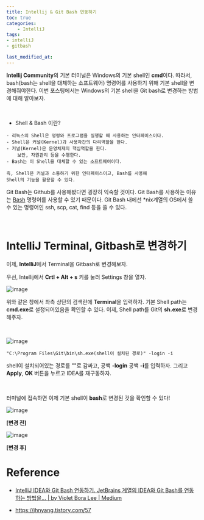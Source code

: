 ```yaml
---
title: Intellij & Git Bash 연동하기
toc: true
categories:	
    - IntelliJ
tags:
- intelliJ
- gitbash

last_modified_at: 
---
```


**Intellij Community**의 기본 터미널은 Windows의 기본 shell인 **cmd**이다. 따라서, bash(bash는 shell을 대체하는 소프트웨어) 명령어를 사용하기 위해 기본 shell을 변경해줘야한다. 이번 포스팅에서는 Windows의 기본 shell을 Git bash로 변경하는 방법에 대해 알아보자.

<br/>

* Shell & Bash 이란?

```
- 리눅스의 Shell은 명령와 프로그램을 실행할 때 사용하는 인터페이스이다.
- Shell은 커널(Kernel)과 사용자간의 다리역할을 한다.
- 커널(Kernel)은 운영체제의 핵심역할을 한다.
	보안, 자원관리 등을 수행한다.
- Bash는 이 Shell을 대체할 수 있는 소프트웨어이다.

즉, Shell은 커널과 소통하기 위한 인터페이스이고, Bash를 사용해
Shell의 기능을 활용할 수 있다.
```



Git Bash는 Github를 사용해봤다면 굉장히 익숙할 것이다. Git Bash를 사용하는 이유는 [Bash](https://en.wikipedia.org/wiki/Bash_(Unix_shell)) 명령어를 사용할 수 있기 때문이다. Git Bash 내에선 *nix계열의 OS에서 쓸 수 있는 명령어인 ssh, scp, cat, find 등을 쓸 수 있다.

<br/>

# IntelliJ Terminal, Gitbash로 변경하기 

이제, **IntelliJ**에서  Terminal을 Gitbash로 변경해보자.



우선, Intellij에서 **Crtl + Alt + s** 키를 눌러 Settings 창을 열자.

![image](https://user-images.githubusercontent.com/49560745/103500599-e1781d00-4e8e-11eb-8503-504fad1527fa.png)

위와 같은 창에서 좌측 상단의 검색란에 **Terminal**을 입력하자. 기본 Shell path는 **cmd.exe**로 설정되어있음을 확인할 수 있다. 이제, Shell path를 Git의 **sh.exe**로 변경해주자. 

<br/>

![image](https://user-images.githubusercontent.com/49560745/103500355-63b41180-4e8e-11eb-9143-c2a3dfdad189.png)

````
"C:\Program Files\Git\bin\sh.exe(shell이 설치된 경로)" -login -i
````

 shell이 설치되어있는 경로를 ""로 감싸고, 공백 **-login** 공백 **-i**를 입력하자. 그리고 **Apply**, **OK** 버튼을 누르고 IDEA를 재구동하자.

<br/>

터미널에 접속하면 이제 기본 shell이 **bash**로 변경된 것을 확인할 수 있다!

![image](https://user-images.githubusercontent.com/49560745/103500867-c78b0a00-4e8f-11eb-8101-8fd626088be4.png)

**[변경 전]**

![image](https://user-images.githubusercontent.com/49560745/103501125-a4ad2580-4e90-11eb-8e1b-0454ade69c87.png)

**[변경 후]**



# Reference

- [IntelliJ IDEA와 Git Bash 연동하기. JetBrains 계열의 IDEA와 Git Bash를 연동하는 방법을… | by Violet Bora Lee | Medium]()

- https://jhnyang.tistory.com/57